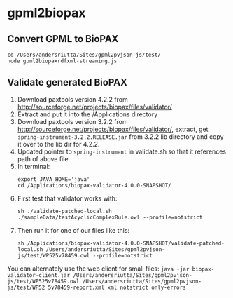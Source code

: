 # gpml2biopax

## Convert GPML to BioPAX

```
cd /Users/andersriutta/Sites/gpml2pvjson-js/test/
node gpml2biopaxrdfxml-streaming.js
```

## Validate generated BioPAX

1. Download paxtools version 4.2.2 from <http://sourceforge.net/projects/biopax/files/validator/>
2. Extract and put it into the /Applications directory
3. Download paxtools version 3.2.2 from <http://sourceforge.net/projects/biopax/files/validator/>,
   extract, get `spring-instrument-3.2.2.RELEASE.jar` from 3.2.2 lib directory and copy it over to
   the lib dir for 4.2.2.
4. Updated pointer to `spring-instrument` in validate.sh so that it references path of above file.
5. In terminal:
      ```
      export JAVA_HOME='java'
      cd /Applications/biopax-validator-4.0.0-SNAPSHOT/
      ```
6. First test that validator works with:
      ```
      sh ./validate-patched-local.sh ./sampleData/testAcyclicComplexRule.owl --profile=notstrict
      ```
7. Then run it for one of our files like this:
      ```
      sh /Applications/biopax-validator-4.0.0-SNAPSHOT/validate-patched-local.sh /Users/andersriutta/Sites/gpml2pvjson-js/test/WP525v78459.owl --profile=notstrict
      ```

You can alternately use the web client for small files:
    ```
    java -jar biopax-validator-client.jar /Users/andersriutta/Sites/gpml2pvjson-js/test/WP525v78459.owl /Users/andersriutta/Sites/gpml2pvjson-js/test/WP52
    5v78459-report.xml xml notstrict only-errors
    ```
